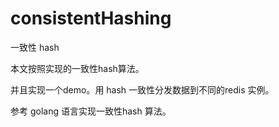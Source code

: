 # consistentHashing

一致性 hash

本文按照实现的一致性hash算法。

并且实现一个demo。用 hash 一致性分发数据到不同的redis 实例。



参考 golang 语言实现一致性hash 算法。